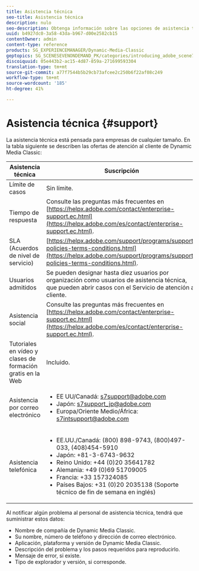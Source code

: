 ```yaml
---
title: Asistencia técnica
seo-title: Asistencia técnica
description: nulo
seo-description: Obtenga información sobre las opciones de asistencia técnica.
uuid: b4927dc0-3a58-43da-b967-d00e2582cb15
contentOwner: admin
content-type: reference
products: SG_EXPERIENCEMANAGER/Dynamic-Media-Classic
geptopics: SG_SCENESEVENONDEMAND_PK/categories/introducing_adobe_scene7
discoiquuid: 05e443b2-ac15-4d87-859a-271699593304
translation-type: tm+mt
source-git-commit: a77f7544b5b29cb73afcee2c250b6f22af08c249
workflow-type: tm+mt
source-wordcount: '185'
ht-degree: 41%

---
```



# Asistencia técnica {#support}

La asistencia técnica está pensada para empresas de cualquier tamaño. En la tabla siguiente se describen las ofertas de atención al cliente de Dynamic Media Classic:

| Asistencia técnica | Suscripción |
|--- |--- |
| Límite de casos | Sin límite. |
| Tiempo de respuesta | Consulte las preguntas más frecuentes en [https://helpx.adobe.com/contact/enterprise-support.ec.html](https://helpx.adobe.com/es/contact/enterprise-support.ec.html). |
| SLA (Acuerdos de nivel de servicio) | [https://helpx.adobe.com/support/programs/support-policies-terms-conditions.html](https://helpx.adobe.com/support/programs/support-policies-terms-conditions.html). |
| Usuarios admitidos | Se pueden designar hasta diez usuarios por organización como usuarios de asistencia técnica, que pueden abrir casos con el Servicio de atención al cliente. |
| Asistencia social | Consulte las preguntas más frecuentes en [https://helpx.adobe.com/contact/enterprise-support.ec.html](https://helpx.adobe.com/es/contact/enterprise-support.ec.html). |
| Tutoriales en vídeo y clases de formación gratis en la Web | Incluido. |
| Asistencia por correo electrónico | <ul><li>EE UU/Canadá: s7support@adobe.com</li> <li>Japón: s7support_jp@adobe.com</li><li>Europa/Oriente Medio/África: s7intsupport@adobe.com</li></ul> |
| Asistencia telefónica | <ul><li>EE.UU./Canadá: (800) 898-9743, (800)497-033, (408)454-5910 </li> <li>Japón: +81-3-6743-9632 </li><li>Reino Unido: +44 (0)20 35641782</li><li>Alemania: +49 (0)69 51709005</li><li>Francia: +33 157324085</li><li>Países Bajos: +31 (0)20 2035138 (Soporte técnico de fin de semana en inglés)</li></ul> |

Al notificar algún problema al personal de asistencia técnica, tendrá que suministrar estos datos:

* Nombre de compañía de Dynamic Media Classic.
* Su nombre, número de teléfono y dirección de correo electrónico.
* Aplicación, plataforma y versión de Dynamic Media Classic.
* Descripción del problema y los pasos requeridos para reproducirlo.
* Mensaje de error, si existe.
* Tipo de explorador y versión, si corresponde.


